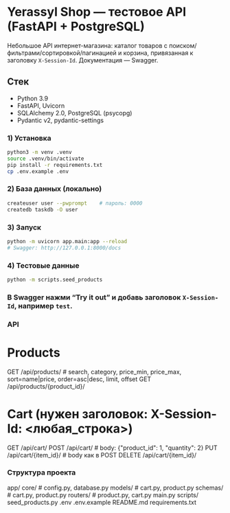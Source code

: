 # Yerassyl Shop — тестовое API (FastAPI + PostgreSQL)

Небольшое API интернет-магазина: каталог товаров с поиском/фильтрами/сортировкой/пагинацией и корзина, привязанная к заголовку `X-Session-Id`. Документация — Swagger.

## Стек
- Python 3.9
- FastAPI, Uvicorn
- SQLAlchemy 2.0, PostgreSQL (psycopg)
- Pydantic v2, pydantic-settings

### 1) Установка
```bash
python3 -m venv .venv
source .venv/bin/activate
pip install -r requirements.txt
cp .env.example .env

```
### 2) База данных (локально)
```bash
createuser user --pwprompt    # пароль: 0000
createdb taskdb -O user
```

### 3) Запуск
```bash
python -m uvicorn app.main:app --reload
# Swagger: http://127.0.0.1:8000/docs

```
### 4) Тестовые данные
```bash
python -m scripts.seed_products
```


### В Swagger нажми “Try it out” и добавь заголовок `X-Session-Id`, например `test`.

### API
# Products
GET /api/products/               # search, category, price_min, price_max, sort=name|price, order=asc|desc, limit, offset
GET /api/products/{product_id}/

# Cart (нужен заголовок: X-Session-Id: <любая_строка>)
GET    /api/cart/
POST   /api/cart/            # body: {"product_id": 1, "quantity": 2}
PUT    /api/cart/{item_id}/  # body как в POST
DELETE /api/cart/{item_id}/




### Структура проекта
app/
  core/        # config.py, database.py
  models/      # cart.py, product.py
  schemas/     # cart.py, product.py
  routers/     # product.py, cart.py
  main.py
scripts/
  seed_products.py
.env
.env.example
README.md
requirements.txt